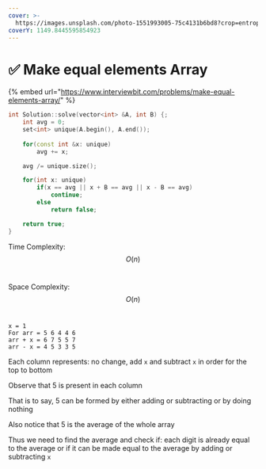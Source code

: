 ```yaml
---
cover: >-
  https://images.unsplash.com/photo-1551993005-75c4131b6bd8?crop=entropy&cs=tinysrgb&fm=jpg&ixid=MnwxOTcwMjR8MHwxfHNlYXJjaHwzfHxhdmVyYWdlfGVufDB8fHx8MTY1OTQyMTMzNg&ixlib=rb-1.2.1&q=80
coverY: 1149.8445595854923
---
```


# ✅ Make equal elements Array

{% embed url="https://www.interviewbit.com/problems/make-equal-elements-array/" %}

```cpp
int Solution::solve(vector<int> &A, int B) {;
    int avg = 0;
    set<int> unique(A.begin(), A.end());
    
    for(const int &x: unique)
        avg += x;

    avg /= unique.size();

    for(int x: unique)
        if(x == avg || x + B == avg || x - B == avg)
            continue;
        else
            return false;

    return true;
}
```

Time Complexity: $$O(n)$$​

Space Complexity: $$O(n)$$​

```
x = 1
For arr = 5 6 4 4 6
arr + x = 6 7 5 5 7
arr - x = 4 5 3 3 5
```

Each column represents: no change, add `x` and subtract `x` in order for the top to bottom

Observe that 5 is present in each column

That is to say, 5 can be formed by either adding or subtracting or by doing nothing

Also notice that 5 is the average of the whole array

Thus we need to find the average and check if: each digit is already equal to the average or if it can be made equal to the average by adding or subtracting `x`
